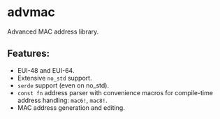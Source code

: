 # advmac

Advanced MAC address library.

## Features:
- EUI-48 and EUI-64.
- Extensive `no_std` support.
- `serde` support (even on no_std).
- `const fn` address parser with convenience macros for compile-time address handling: `mac6!`, `mac8!`.
- MAC address generation and editing.
